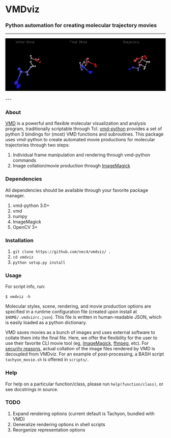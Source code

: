 # VMDviz
### Python automation for creating molecular trajectory movies 

---
<p align="center">
<img src='demo_1.gif' width=900px>
</p>
---

### About

[VMD](https://www.ks.uiuc.edu/Research/vmd/) is a powerful and flexible
molecular visualization and analysis program, traditionally scriptable through
Tcl.
[vmd-python](https://vmd.robinbetz.com/) provides a set of python 3 bindings
for (most) VMD functions and subroutines. This package uses vmd-python to create
automated movie productions for molecular trajectories through two steps:

1. Individual frame manipulation and rendering through vmd-python commands
2. Image collation/movie production through
[ImageMagick](https://imagemagick.org/index.php)

### Dependencies

All dependencies should be available through your favorite package manager.

1. vmd-python 3.0+
2. vmd
3. numpy
4. ImageMagick
5. OpenCV 3+

### Installation

1. `git clone https://github.com/nec4/vmdviz/ .`
2. `cd vmdviz`
3. `python setup.py install`

### Usage

For script info, run:

`$ vmdviz -h`

Molecular styles, scene, rendering, and movie production options are specified
in a runtime configuration file (created upon install at `$HOME/.vmdvizrc.json`).
This file is written in human-readable JSON, which is easily loaded as a python
dictionary. 

VMD saves movies as a bunch of images and uses external software to collate
them into the final file. Here, we offer the flexibility for the user to use
their favorite CLI movie tool (eg,
[ImageMagick](https://imagemagick.org/index.php), 
[ffmpeg](https://ffmpeg.org/), etc). For [security
reasons](https://www.kevinlondon.com/2015/07/26/dangerous-python-functions.html),
actual collation of the image files rendered by VMD is decoupled from VMDviz.
For an example of post-processing, a BASH script `tachyon_movie.sh` is offered in
`scripts/`.

### Help

For help on a particular function/class, please run `help(function/class)`, or
see docstrings in source.

### TODO

1. Expand rendering options (current default is Tachyon, bundled with VMD)
2. Generalize rendering options in shell scripts
3. Reorganize representation options 
